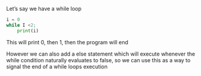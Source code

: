Let’s say we have a while loop
```python
i = 0
while I <2;
	print(i)
```
This will print 0, then 1, then the program will end

However we can also add a else statement which will execute whenever the while condition naturally evaluates to false, so we can use this as a way to signal the end of a while loops execution
```python

```